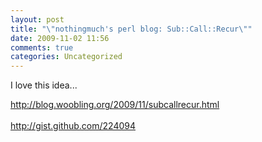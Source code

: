 ```yaml
---
layout: post
title: "\"nothingmuch's perl blog: Sub::Call::Recur\""
date: 2009-11-02 11:56
comments: true
categories: Uncategorized
---
```

I love this idea...

http://blog.woobling.org/2009/11/subcallrecur.html<br /><br />http://gist.github.com/224094
